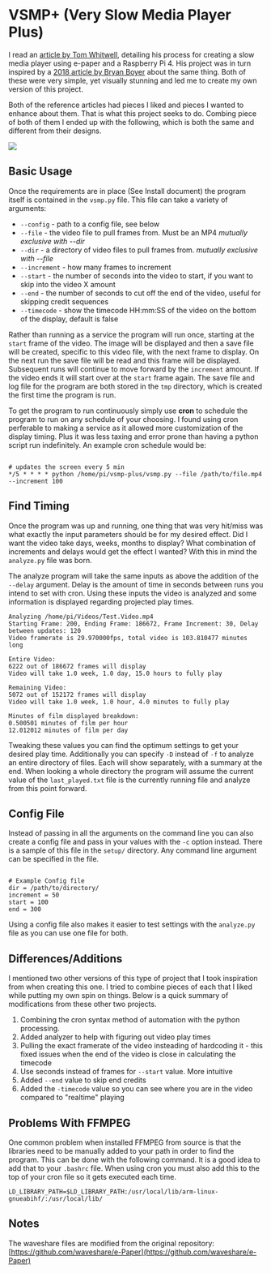 # VSMP+ (Very Slow Media Player Plus)
I read an [article by Tom Whitwell](https://debugger.medium.com/how-to-build-a-very-slow-movie-player-in-2020-c5745052e4e4), detailing his process for creating a slow media player using e-paper and a Raspberry Pi 4. His project was in turn inspired by a [2018 article by Bryan Boyer](https://medium.com/s/story/very-slow-movie-player-499f76c48b62) about the same thing. Both of these were very simple, yet visually stunning and led me to create my own version of this project. 

Both of the reference articles had pieces I liked and pieces I wanted to enhance about them. That is what this project seeks to do. Combing piece of both of them I ended up with the following, which is both the same and different from their designs. 

![](https://github.com/robweber/vsmp-plus/blob/master/pics/front_with_timecode.jpg)

## Basic Usage
Once the requirements are in place (See Install document) the program itself is contained in the ```vsmp.py``` file. This file can take a variety of arguments: 

* ```--config``` - path to a config file, see below
* ```--file``` - the video file to pull frames from. Must be an MP4 _mutually exclusive with --dir_
* ```--dir``` - a directory of video files to pull frames from. _mutually exclusive with --file_
* ```--increment``` - how many frames to increment
* ```--start``` - the number of seconds into the video to start, if you want to skip into the video X amount
* ```--end``` - the number of seconds to cut off the end of the video, useful for skipping credit sequences
* ```--timecode``` - show the timecode HH:mm:SS of the video on the bottom of the display, default is false

Rather than running as a service the program will run once, starting at the ```start``` frame of the video. The image will be displayed and then a save file will be created, specific to this video file, with the next frame to display. On the next run the save file will be read and this frame will be displayed. Subsequent runs will continue to move forward by the ```increment``` amount. If the video ends it will start over at the ```start``` frame again. The save file and log file for the program are both stored in the ```tmp``` directory, which is created the first time the program is run. 

To get the program to run continuously simply use __cron__ to schedule the program to run on any schedule of your choosing. I found using cron perferable to making a service as it allowed more customization of the display timing. Plus it was less taxing and error prone than having a python script run indefinitely. An example cron schedule would be: 

``` 

# updates the screen every 5 min
*/5 * * * * python /home/pi/vsmp-plus/vsmp.py --file /path/to/file.mp4 --increment 100

```

## Find Timing
Once the program was up and running, one thing that was very hit/miss was what exactly the input parameters should be for my desired effect. Did I want the video take days, weeks, months to display? What combination of increments and delays would get the effect I wanted? With this in mind the ```analyze.py``` file was born. 

The analyze program will take the same inputs as above the addition of the ```--delay``` argument. Delay is the amount of time in seconds between runs you intend to set with cron. Using these inputs the video is analyzed and some information is displayed regarding projected play times. 

```
Analyzing /home/pi/Videos/Test.Video.mp4 
Starting Frame: 200, Ending Frame: 186672, Frame Increment: 30, Delay between updates: 120
Video framerate is 29.970000fps, total video is 103.810477 minutes long

Entire Video: 
6222 out of 186672 frames will display
Video will take 1.0 week, 1.0 day, 15.0 hours to fully play

Remaining Video:
5072 out of 152172 frames will display
Video will take 1.0 week, 1.0 hour, 4.0 minutes to fully play

Minutes of film displayed breakdown:
0.500501 minutes of film per hour
12.012012 minutes of film per day

```

Tweaking these values you can find the optimum settings to get your desired play time. Additionally you can specify ```-D``` instead of ```-f``` to analyze an entire directory of files. Each will show separately, with a summary at the end. When looking a whole directory the program will assume the current value of the ```last_played.txt``` file is the currently running file and analyze from this point forward. 

## Config File

Instead of passing in all the arguments on the command line you can also create a config file and pass in your values with the ```-c``` option instead. There is a sample of this file in the ```setup/``` directory. Any command line argument can be specified in the file. 

```

# Example Config file
dir = /path/to/directory/
increment = 50
start = 100
end = 300

```

Using a config file also makes it easier to test settings with the ```analyze.py``` file as you can use one file for both. 

## Differences/Additions

I mentioned two other versions of this type of project that I took inspiration from when creating this one. I tried to combine pieces of each that I liked while putting my own spin on things. Below is a quick summary of modifications from these other two projects. 

1. Combining the cron syntax method of automation with the python processing. 
2. Added analyzer to help with figuring out video play times
3. Pulling the exact framerate of the video insteading of hardcoding it - this fixed issues when the end of the video is close in calculating the timecode
4. Use seconds instead of frames for ```--start``` value. More intuitive
5. Added ```--end``` value to skip end credits
6. Added the ```-timecode``` value so you can see where you are in the video compared to "realtime" playing

## Problems With FFMPEG

One common problem when installed FFMPEG from source is that the libraries need to be manually added to your path in order to find the program. This can be done with the following command. It is a good idea to add that to your ```.bashrc``` file. When using cron you must also add this to the top of your cron file so it gets executed each time. 

```
LD_LIBRARY_PATH=$LD_LIBRARY_PATH:/usr/local/lib/arm-linux-gnueabihf/:/usr/local/lib/
```

## Notes

The waveshare files are modified from the original repository: [https://github.com/waveshare/e-Paper](https://github.com/waveshare/e-Paper)
